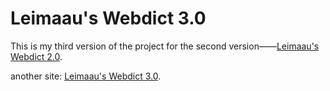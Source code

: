 # Leimaau's Webdict 3.0

This is my third version of the project for the second version——[Leimaau's Webdict 2.0](https://github.com/leimaau/leimaau-webdict2).

another site: [Leimaau's Webdict 3.0](https://tranquil-tulumba-4026d9.netlify.app/).